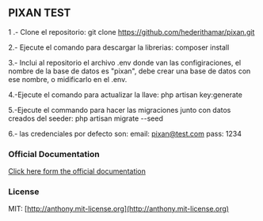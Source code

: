 ## PIXAN TEST
1 .- Clone el repositorio:
git clone https://github.com/hederithamar/pixan.git

2.- Ejecute el comando para descargar la librerias:
composer install

3.- Inclui al repositorio el archivo .env donde van las configiraciones, el nombre de la base de datos es "pixan", debe crear una base de datos con ese nombre, o midificarlo en el .env.

4.-Ejecute el comando para actualizar la llave:
php artisan key:generate

5.-Ejecute el commando para hacer las migraciones junto con datos creados del seeder:
php artisan migrate --seed

6.- las credenciales por defecto son:
email: pixan@test.com
pass: 1234


### Official Documentation

[Click here form the official documentation](http://laravel-boilerplate.com)


### License

MIT: [http://anthony.mit-license.org](http://anthony.mit-license.org)
